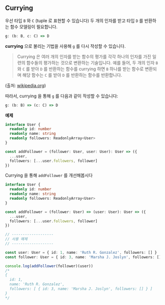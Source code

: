 ## Currying

우선 타입 `B` 와 `C` (tuple 로 표현할 수 있습니다) 두 개의 인자를 받고 타입 `D` 를 반환하는 함수 모델링이 필요합니다.

```typescript
g: (b: B, c: C) => D
```

**currying** 으로 불리는 기법을 사용해 `g` 를 다시 작성할 수 있습니다.

> Currying 은 여러 개의 인자를 받는 함수의 평가를 각각 하나의 인자를 가진 일련의 함수들의 평가하는 것으로 변환하는 기술입니다. 예를 들어, 두 개의 인자 `B` 와 `C` 를 받아 `D` 를 반환하는 함수를 currying 하면 `B` 하나를 받는 함수로 변환되며 해당 함수는 `C` 를 받아 `D` 를 반환하는 함수를 반환합니다.

(출처: [wikipedia.org](https://en.wikipedia.org/wiki/Currying))

따라서, currying 을 통해 `g` 를 다음과 같이 작성할 수 있습니다:

```typescript
g: (b: B) => (c: C) => D
```

**예제**

```typescript
interface User {
  readonly id: number
  readonly name: string
  readonly followers: ReadonlyArray<User>
}

const addFollower = (follower: User, user: User): User => ({
  ...user,
  followers: [...user.followers, follower]
})
```

Currying 을 통해 `addFollower` 를 개선해봅시다

```typescript
interface User {
  readonly id: number
  readonly name: string
  readonly followers: ReadonlyArray<User>
}

const addFollower = (follower: User) => (user: User): User => ({
  ...user,
  followers: [...user.followers, follower]
})

// -------------------
// 사용 예제
// -------------------

const user: User = { id: 1, name: 'Ruth R. Gonzalez', followers: [] }
const follower: User = { id: 3, name: 'Marsha J. Joslyn', followers: [] }

console.log(addFollower(follower)(user))
/*
{
  id: 1,
  name: 'Ruth R. Gonzalez',
  followers: [ { id: 3, name: 'Marsha J. Joslyn', followers: [] } ]
}
*/
```
